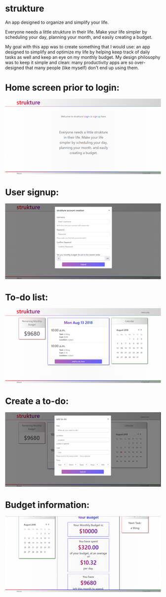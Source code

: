 # strukture
An app designed to organize and simplify your life.

Everyone needs a little strukture in their life. Make your life simpler by scheduling your day, planning your month, and easily creating a budget.

My goal with this app was to create something that I would use: an app designed to simplify and optimize my life by helping keep track of daily tasks as well and keep an eye on my monthly budget. My design philosophy was to keep it simple and clean: many productivity apps are so over-designed that many people (like myself) don't end up using them.


# Home screen prior to login:
![image1](/client/public/strukture1.png)



# User signup:
![image2](/client/public/strukture2.png)



# To-do list: 
![image3](/client/public/strukture3.png)



# Create a to-do:
![image4](/client/public/strukture4.png)



# Budget information:
![image5](/client/public/strukture5.png)
